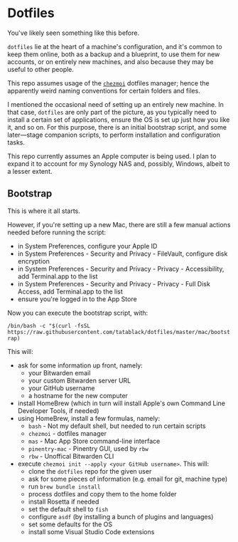 # Dotfiles
You've likely seen something like this before.

`dotfiles` lie at the heart of a machine's configuration, and it's common to keep them online, both as a backup and a blueprint, to use them for new accounts, or on entirely new machines, and also because they may be useful to other people.

This repo assumes usage of the [`chezmoi`](https://www.chezmoi.io/) dotfiles manager; hence the apparently weird naming conventions for certain folders and files.

I mentioned the occasional need of setting up an entirely new machine. In that case, `dotfiles` are only part of the picture, as you typically need to install a certain set of applications, ensure the OS is set up just how you like it, and so on. For this purpose, there is an initial bootstrap script, and some later—stage companion scripts, to perform installation and configuration tasks.

This repo currently assumes an Apple computer is being used. I plan to expand it to account for my Synology NAS and, possibly, Windows, albeit to a lesser extent.

## Bootstrap
This is where it all starts.

However, if you're setting up a new Mac, there are still a few manual actions needed before running the script:

- in System Preferences, configure your Apple ID
- in System Preferences - Security and Privacy - FileVault, configure disk encryption
- in System Preferences - Security and Privacy - Privacy - Accessibility, add Terminal.app to the list 
- in System Preferences - Security and Privacy - Privacy - Full Disk Access, add Terminal.app to the list 
- ensure you're logged in to the App Store

Now you can execute the bootstrap script, with:

```/bin/bash -c "$(curl -fsSL https://raw.githubusercontent.com/tatablack/dotfiles/master/mac/bootstrap)```

This will:
- ask for some information up front, namely:
	- your Bitwarden email
	- your custom Bitwarden server URL
    - your GitHub username
    - a hostname for the new computer
- install HomeBrew (which in turn will install Apple's own Command Line Developer Tools, if needed)
- using HomeBrew, install a few formulas, namely:
    - `bash` - Not my default shell, but needed to run certain scripts
    - `chezmoi` - dotfiles manager
    - `mas` - Mac App Store command-line interface
    - `pinentry-mac` - Pinentry GUI, used by `rbw`
    - `rbw` - Unoffical Bitwarden CLI
- execute `chezmoi init --apply <your GitHub username>`. This will:
	- clone the `dotfiles` repo for the given user
	- ask for some pieces of information (e.g. email for git, machine type)
	- run `brew bundle install`
	- process dotfiles and copy them to the home folder
	- install Rosetta if needed
    - set the default shell to `fish`
    - configure `asdf` (by installing a bunch of plugins and languages)
	- set some defaults for the OS
	- install some Visual Studio Code extensions
